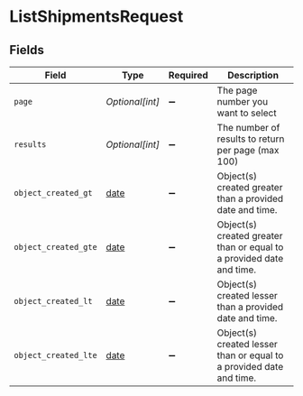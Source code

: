 # ListShipmentsRequest


## Fields

| Field                                                                | Type                                                                 | Required                                                             | Description                                                          |
| -------------------------------------------------------------------- | -------------------------------------------------------------------- | -------------------------------------------------------------------- | -------------------------------------------------------------------- |
| `page`                                                               | *Optional[int]*                                                      | :heavy_minus_sign:                                                   | The page number you want to select                                   |
| `results`                                                            | *Optional[int]*                                                      | :heavy_minus_sign:                                                   | The number of results to return per page (max 100)                   |
| `object_created_gt`                                                  | [date](https://docs.python.org/3/library/datetime.html#date-objects) | :heavy_minus_sign:                                                   | Object(s) created greater than a provided date and time.             |
| `object_created_gte`                                                 | [date](https://docs.python.org/3/library/datetime.html#date-objects) | :heavy_minus_sign:                                                   | Object(s) created greater than or equal to a provided date and time. |
| `object_created_lt`                                                  | [date](https://docs.python.org/3/library/datetime.html#date-objects) | :heavy_minus_sign:                                                   | Object(s) created lesser than a provided date and time.              |
| `object_created_lte`                                                 | [date](https://docs.python.org/3/library/datetime.html#date-objects) | :heavy_minus_sign:                                                   | Object(s) created lesser than or equal to a provided date and time.  |